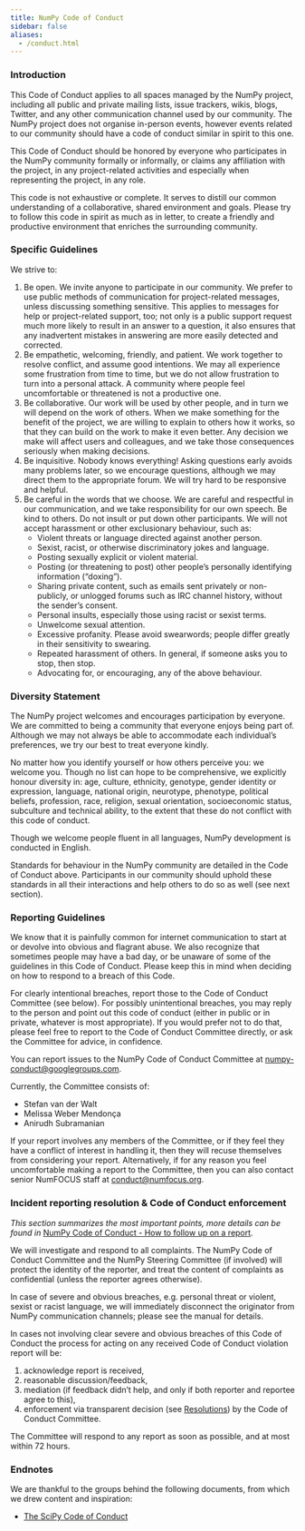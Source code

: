 ```yaml
---
title: NumPy Code of Conduct
sidebar: false
aliases:
  - /conduct.html
---
```


### Introduction

This Code of Conduct applies to all spaces managed by the NumPy project, including all public and private mailing lists, issue trackers, wikis, blogs, Twitter, and any other communication channel used by our community. The NumPy project does not organise in-person events, however events related to our community should have a code of conduct similar in spirit to this one.

This Code of Conduct should be honored by everyone who participates in the NumPy community formally or informally, or claims any affiliation with the project, in any project-related activities and especially when representing the project, in any role.

This code is not exhaustive or complete. It serves to distill our common understanding of a collaborative, shared environment and goals. Please try to follow this code in spirit as much as in letter, to create a friendly and productive environment that enriches the surrounding community.

### Specific Guidelines

We strive to:

1. Be open. We invite anyone to participate in our community. We prefer to use public methods of communication for project-related messages, unless discussing something sensitive. This applies to messages for help or project-related support, too; not only is a public support request much more likely to result in an answer to a question, it also ensures that any inadvertent mistakes in answering are more easily detected and corrected.
2. Be empathetic, welcoming, friendly, and patient. We work together to resolve conflict, and assume good intentions. We may all experience some frustration from time to time, but we do not allow frustration to turn into a personal attack. A community where people feel uncomfortable or threatened is not a productive one.
3. Be collaborative. Our work will be used by other people, and in turn we will depend on the work of others. When we make something for the benefit of the project, we are willing to explain to others how it works, so that they can build on the work to make it even better. Any decision we make will affect users and colleagues, and we take those consequences seriously when making decisions.
4. Be inquisitive. Nobody knows everything! Asking questions early avoids many problems later, so we encourage questions, although we may direct them to the appropriate forum. We will try hard to be responsive and helpful.
5. Be careful in the words that we choose. We are careful and respectful in our communication, and we take responsibility for our own speech. Be kind to others. Do not insult or put down other participants. We will not accept harassment or other exclusionary behaviour, such as:
    * Violent threats or language directed against another person.
    * Sexist, racist, or otherwise discriminatory jokes and language.
    * Posting sexually explicit or violent material.
    * Posting (or threatening to post) other people’s personally identifying information (“doxing”).
    * Sharing private content, such as emails sent privately or non-publicly, or unlogged forums such as IRC channel history, without the sender’s consent.
    * Personal insults, especially those using racist or sexist terms.
    * Unwelcome sexual attention.
    * Excessive profanity. Please avoid swearwords; people differ greatly in their sensitivity to swearing.
    * Repeated harassment of others. In general, if someone asks you to stop, then stop.
    * Advocating for, or encouraging, any of the above behaviour.

### Diversity Statement

The NumPy project welcomes and encourages participation by everyone. We are committed to being a community that everyone enjoys being part of. Although we may not always be able to accommodate each individual’s preferences, we try our best to treat everyone kindly.

No matter how you identify yourself or how others perceive you: we welcome you. Though no list can hope to be comprehensive, we explicitly honour diversity in: age, culture, ethnicity, genotype, gender identity or expression, language, national origin, neurotype, phenotype, political beliefs, profession, race, religion, sexual orientation, socioeconomic status, subculture and technical ability, to the extent that these do not conflict with this code of conduct.

Though we welcome people fluent in all languages, NumPy development is conducted in English.

Standards for behaviour in the NumPy community are detailed in the Code of Conduct above. Participants in our community should uphold these standards in all their interactions and help others to do so as well (see next section).

### Reporting Guidelines

We know that it is painfully common for internet communication to start at or devolve into obvious and flagrant abuse. We also recognize that sometimes people may have a bad day, or be unaware of some of the guidelines in this Code of Conduct. Please keep this in mind when deciding on how to respond to a breach of this Code.

For clearly intentional breaches, report those to the Code of Conduct Committee (see below). For possibly unintentional breaches, you may reply to the person and point out this code of conduct (either in public or in private, whatever is most appropriate). If you would prefer not to do that, please feel free to report to the Code of Conduct Committee directly, or ask the Committee for advice, in confidence.

You can report issues to the NumPy Code of Conduct Committee at numpy-conduct@googlegroups.com.

Currently, the Committee consists of:

* Stefan van der Walt
* Melissa Weber Mendonça
* Anirudh Subramanian

If your report involves any members of the Committee, or if they feel they have a conflict of interest in handling it, then they will recuse themselves from considering your report. Alternatively, if for any reason you feel uncomfortable making a report to the Committee, then you can also contact senior NumFOCUS staff at [conduct@numfocus.org](https://numfocus.org/code-of-conduct#persons-responsible).

### Incident reporting resolution & Code of Conduct enforcement

_This section summarizes the most important points, more details can be found in_ [NumPy Code of Conduct - How to follow up on a report](/report-handling-manual).

We will investigate and respond to all complaints. The NumPy Code of Conduct Committee and the NumPy Steering Committee (if involved) will protect the identity of the reporter, and treat the content of complaints as confidential (unless the reporter agrees otherwise).

In case of severe and obvious breaches, e.g. personal threat or violent, sexist or racist language, we will immediately disconnect the originator from NumPy communication channels; please see the manual for details.

In cases not involving clear severe and obvious breaches of this Code of Conduct the process for acting on any received Code of Conduct violation report will be:

1. acknowledge report is received,
2. reasonable discussion/feedback,
3. mediation (if feedback didn’t help, and only if both reporter and reportee agree to this),
4. enforcement via transparent decision (see [Resolutions](/report-handling-manual#resolutions)) by the Code of Conduct Committee.

The Committee will respond to any report as soon as possible, and at most within 72 hours.

### Endnotes

We are thankful to the groups behind the following documents, from which we drew content and inspiration:

- [The SciPy Code of Conduct](https://docs.scipy.org/doc/scipy/reference/dev/conduct/code_of_conduct.html)
